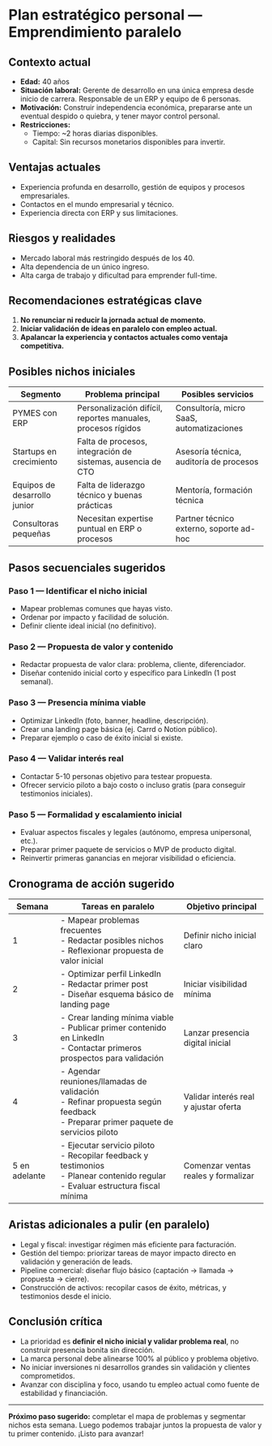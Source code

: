 # Plan estratégico personal — Emprendimiento paralelo

## Contexto actual

- **Edad:** 40 años
- **Situación laboral:** Gerente de desarrollo en una única empresa desde inicio de carrera. Responsable de un ERP y equipo de 6 personas.
- **Motivación:** Construir independencia económica, prepararse ante un eventual despido o quiebra, y tener mayor control personal.
- **Restricciones:**
  - Tiempo: ~2 horas diarias disponibles.
  - Capital: Sin recursos monetarios disponibles para invertir.

## Ventajas actuales

- Experiencia profunda en desarrollo, gestión de equipos y procesos empresariales.
- Contactos en el mundo empresarial y técnico.
- Experiencia directa con ERP y sus limitaciones.

## Riesgos y realidades

- Mercado laboral más restringido después de los 40.
- Alta dependencia de un único ingreso.
- Alta carga de trabajo y dificultad para emprender full-time.

## Recomendaciones estratégicas clave

1. **No renunciar ni reducir la jornada actual de momento.**
2. **Iniciar validación de ideas en paralelo con empleo actual.**
3. **Apalancar la experiencia y contactos actuales como ventaja competitiva.**

## Posibles nichos iniciales

| Segmento                                 | Problema principal                                      | Posibles servicios                            |
|------------------------------------------|--------------------------------------------------------|-----------------------------------------------|
| PYMES con ERP                            | Personalización difícil, reportes manuales, procesos rígidos | Consultoría, micro SaaS, automatizaciones    |
| Startups en crecimiento                  | Falta de procesos, integración de sistemas, ausencia de CTO | Asesoría técnica, auditoría de procesos      |
| Equipos de desarrollo junior             | Falta de liderazgo técnico y buenas prácticas         | Mentoría, formación técnica                  |
| Consultoras pequeñas                     | Necesitan expertise puntual en ERP o procesos          | Partner técnico externo, soporte ad-hoc      |

## Pasos secuenciales sugeridos

### Paso 1 — Identificar el nicho inicial

- Mapear problemas comunes que hayas visto.
- Ordenar por impacto y facilidad de solución.
- Definir cliente ideal inicial (no definitivo).

### Paso 2 — Propuesta de valor y contenido

- Redactar propuesta de valor clara: problema, cliente, diferenciador.
- Diseñar contenido inicial corto y específico para LinkedIn (1 post semanal).

### Paso 3 — Presencia mínima viable

- Optimizar LinkedIn (foto, banner, headline, descripción).
- Crear una landing page básica (ej. Carrd o Notion público).
- Preparar ejemplo o caso de éxito inicial si existe.

### Paso 4 — Validar interés real

- Contactar 5-10 personas objetivo para testear propuesta.
- Ofrecer servicio piloto a bajo costo o incluso gratis (para conseguir testimonios iniciales).

### Paso 5 — Formalidad y escalamiento inicial

- Evaluar aspectos fiscales y legales (autónomo, empresa unipersonal, etc.).
- Preparar primer paquete de servicios o MVP de producto digital.
- Reinvertir primeras ganancias en mejorar visibilidad o eficiencia.

## Cronograma de acción sugerido

| Semana | Tareas en paralelo                                    | Objetivo principal                      |
|-----------|-----------------------------------------------------|----------------------------------------|
| 1         | - Mapear problemas frecuentes <br> - Redactar posibles nichos <br> - Reflexionar propuesta de valor inicial | Definir nicho inicial claro           |
| 2         | - Optimizar perfil LinkedIn <br> - Redactar primer post <br> - Diseñar esquema básico de landing page  | Iniciar visibilidad mínima            |
| 3         | - Crear landing mínima viable <br> - Publicar primer contenido en LinkedIn <br> - Contactar primeros prospectos para validación | Lanzar presencia digital inicial      |
| 4         | - Agendar reuniones/llamadas de validación <br> - Refinar propuesta según feedback <br> - Preparar primer paquete de servicios piloto | Validar interés real y ajustar oferta|
| 5 en adelante | - Ejecutar servicio piloto <br> - Recopilar feedback y testimonios <br> - Planear contenido regular <br> - Evaluar estructura fiscal mínima | Comenzar ventas reales y formalizar  |

## Aristas adicionales a pulir (en paralelo)

- Legal y fiscal: investigar régimen más eficiente para facturación.
- Gestión del tiempo: priorizar tareas de mayor impacto directo en validación y generación de leads.
- Pipeline comercial: diseñar flujo básico (captación → llamada → propuesta → cierre).
- Construcción de activos: recopilar casos de éxito, métricas, y testimonios desde el inicio.

## Conclusión crítica

- La prioridad es **definir el nicho inicial y validar problema real**, no construir presencia bonita sin dirección.
- La marca personal debe alinearse 100% al público y problema objetivo.
- No iniciar inversiones ni desarrollos grandes sin validación y clientes comprometidos.
- Avanzar con disciplina y foco, usando tu empleo actual como fuente de estabilidad y financiación.

---

**Próximo paso sugerido:** completar el mapa de problemas y segmentar nichos esta semana. Luego podemos trabajar juntos la propuesta de valor y tu primer contenido. ¡Listo para avanzar!

